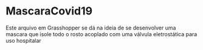 # MascaraCovid19
Este arquivo em Grasshopper se dá na ideia de se desenvolver uma mascara que isole todo o rosto acoplado com uma válvula eletrostática para uso hospitalar
